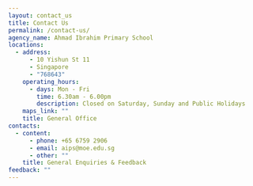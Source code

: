 ```yaml
---
layout: contact_us
title: Contact Us
permalink: /contact-us/
agency_name: Ahmad Ibrahim Primary School
locations:
  - address:
      - 10 Yishun St 11
      - Singapore
      - "768643"
    operating_hours:
      - days: Mon - Fri
        time: 6.30am - 6.00pm
        description: Closed on Saturday, Sunday and Public Holidays
    maps_link: ""
    title: General Office
contacts:
  - content:
      - phone: +65 6759 2906
      - email: aips@moe.edu.sg
      - other: ""
    title: General Enquiries & Feedback
feedback: ""
---
```

